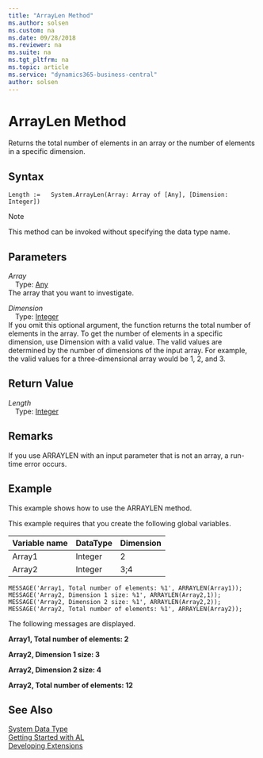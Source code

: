 ```yaml
---
title: "ArrayLen Method"
ms.author: solsen
ms.custom: na
ms.date: 09/28/2018
ms.reviewer: na
ms.suite: na
ms.tgt_pltfrm: na
ms.topic: article
ms.service: "dynamics365-business-central"
author: solsen
---
```

[//]: # (START>DO_NOT_EDIT)
[//]: # (IMPORTANT:Do not edit any of the content between here and the END>DO_NOT_EDIT.)
[//]: # (Any modifications should be made in the .resx files in the ModernDev repo.)
# ArrayLen Method
Returns the total number of elements in an array or the number of elements in a specific dimension.

## Syntax
```
Length :=   System.ArrayLen(Array: Array of [Any], [Dimension: Integer])
```
> [!NOTE]  
> This method can be invoked without specifying the data type name.  
## Parameters
*Array*  
&emsp;Type: [Any](any-data-type.md)  
The array that you want to investigate.
        
*Dimension*  
&emsp;Type: [Integer](integer-data-type.md)  
If you omit this optional argument, the function returns the total number of elements in the array. To get the number of elements in a specific dimension, use Dimension with a valid value. The valid values are determined by the number of dimensions of the input array. For example, the valid values for a three-dimensional array would be 1, 2, and 3.  


## Return Value
*Length*  
&emsp;Type: [Integer](integer-data-type.md)  
  


[//]: # (IMPORTANT: END>DO_NOT_EDIT)

## Remarks  
If you use ARRAYLEN with an input parameter that is not an array, a run-time error occurs.  
  
## Example  
This example shows how to use the ARRAYLEN method.  
  
This example requires that you create the following global variables.  
  
|Variable name|DataType|Dimension|  
|-------------------|--------------|---------------|  
|Array1|Integer|2|  
|Array2|Integer|3;4|  
  
```  
MESSAGE('Array1, Total number of elements: %1', ARRAYLEN(Array1));  
MESSAGE('Array2, Dimension 1 size: %1', ARRAYLEN(Array2,1));  
MESSAGE('Array2, Dimension 2 size: %1', ARRAYLEN(Array2,2));  
MESSAGE('Array2, Total number of elements: %1', ARRAYLEN(Array2));  
```  
  
 The following messages are displayed.  
  
 **Array1, Total number of elements: 2**  
  
 **Array2, Dimension 1 size: 3**  
  
 **Array2, Dimension 2 size: 4**  
  
 **Array2, Total number of elements: 12**  


## See Also
[System Data Type](system-data-type.md)  
[Getting Started with AL](../devenv-get-started.md)  
[Developing Extensions](../devenv-dev-overview.md)
